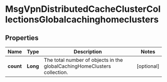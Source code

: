 
# MsgVpnDistributedCacheClusterCollectionsGlobalcachinghomeclusters

## Properties
Name | Type | Description | Notes
------------ | ------------- | ------------- | -------------
**count** | **Long** | The total number of objects in the globalCachingHomeClusters collection. |  [optional]



